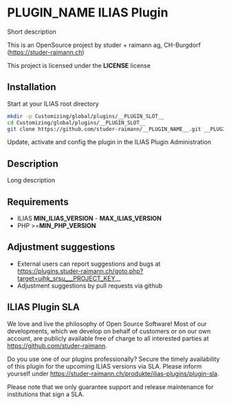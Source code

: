 # __PLUGIN_NAME__ ILIAS Plugin

Short description

This is an OpenSource project by studer + raimann ag, CH-Burgdorf (https://studer-raimann.ch)

This project is licensed under the __LICENSE__ license

## Installation

Start at your ILIAS root directory

```bash
mkdir -p Customizing/global/plugins/__PLUGIN_SLOT__
cd Customizing/global/plugins/__PLUGIN_SLOT__
git clone https://github.com/studer-raimann/__PLUGIN_NAME__.git __PLUGIN_NAME__
```

Update, activate and config the plugin in the ILIAS Plugin Administration

## Description

Long description

## Requirements

* ILIAS __MIN_ILIAS_VERSION__ - __MAX_ILIAS_VERSION__
* PHP >=__MIN_PHP_VERSION__

## Adjustment suggestions

* External users can report suggestions and bugs at https://plugins.studer-raimann.ch/goto.php?target=uihk_srsu___PROJECT_KEY__
* Adjustment suggestions by pull requests via github

## ILIAS Plugin SLA

We love and live the philosophy of Open Source Software! Most of our developments, which we develop on behalf of customers or on our own account, are publicly available free of charge to all interested parties at https://github.com/studer-raimann.

Do you use one of our plugins professionally? Secure the timely availability of this plugin for the upcoming ILIAS versions via SLA. Please inform yourself under https://studer-raimann.ch/produkte/ilias-plugins/plugin-sla.

Please note that we only guarantee support and release maintenance for institutions that sign a SLA.
